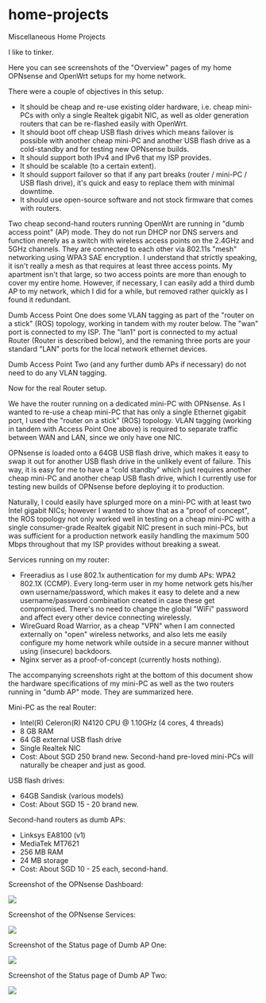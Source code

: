 # home-projects
Miscellaneous Home Projects

I like to tinker.

Here you can see screenshots of the "Overview" pages of my home OPNsense and OpenWrt setups for my home network.

There were a couple of objectives in this setup.
* It should be cheap and re-use existing older hardware, i.e. cheap mini-PCs with only a single Realtek gigabit NIC, as well as older generation routers that can be re-flashed easily with OpenWrt.
* It should boot off cheap USB flash drives which means failover is possible with another cheap mini-PC and another USB flash drive as a cold-standby and for testing new OPNsense builds.
* It should support both IPv4 and IPv6 that my ISP provides.
* It should be scalable (to a certain extent).
* It should support failover so that if any part breaks (router / mini-PC / USB flash drive), it's quick and easy to replace them with minimal downtime.
* It should use open-source software and not stock firmware that comes with routers.

Two cheap second-hand routers running OpenWrt are running in "dumb access point" (AP) mode. They do not run DHCP nor DNS servers and function merely as a switch with wireless access points on the 2.4GHz and 5GHz channels. They are connected to each other via 802.11s "mesh" networking using WPA3 SAE encryption. I understand that strictly speaking, it isn't really a mesh as that requires at least three access points. My apartment isn't that large, so two access points are more than enough to cover my entire home. However, if necessary, I can easily add a third dumb AP to my network, which I did for a while, but removed rather quickly as I found it redundant.

Dumb Access Point One does some VLAN tagging as part of the "router on a stick" (ROS) topology, working in tandem with my router below. The "wan" port is connected to my ISP. The "lan1" port is connected to my actual Router (Router is described below), and the remaning three ports are your standard "LAN" ports for the local network ethernet devices.

Dumb Access Point Two (and any further dumb APs if necessary) do not need to do any VLAN tagging.

Now for the real Router setup.

We have the router running on a dedicated mini-PC with OPNsense. As I wanted to re-use a cheap mini-PC that has only a single Ethernet gigabit port, I used the "router on a stick" (ROS) topology. VLAN tagging (working in tandem with Access Point One above) is required to separate traffic between WAN and LAN, since we only have one NIC.

OPNsense is loaded onto a 64GB USB flash drive, which makes it easy to swap it out for another USB flash drive in the unlikely event of failure. This way, it is easy for me to have a "cold standby" which just requires another cheap mini-PC and another cheap USB flash drive, which I currently use for testing new builds of OPNsense before deploying it to production.

Naturally, I could easily have splurged more on a mini-PC with at least two Intel gigabit NICs; however I wanted to show that as a "proof of concept", the ROS topology not only worked well in testing on a cheap mini-PC with a single consumer-grade Realtek gigabit NIC present in such mini-PCs, but was sufficient for a production network easily handling the maximum 500 Mbps throughout that my ISP provides without breaking a sweat.

Services running on my router:
* Freeradius as I use 802.1x authentication for my dumb APs: WPA2 802.1X (CCMP). Every long-term user in my home network gets his/her own username/password, which makes it easy to delete and a new username/password combination created in case these get compromised. There's no need to change the global "WiFi" password and affect every other device connecting wirelessly.
* WireGuard Road Warrior, as a cheap "VPN" when I am connected externally on "open" wireless networks, and also lets me easily configure my home network while outside in a secure manner without using (insecure) backdoors.
* Nginx server as a proof-of-concept (currently hosts nothing).

The accompanying screenshots right at the bottom of this document show the hardware specifications of my mini-PC as well as the two routers running in "dumb AP" mode. They are summarized here.

Mini-PC as the real Router:
* Intel(R) Celeron(R) N4120 CPU @ 1.10GHz (4 cores, 4 threads)
* 8 GB RAM
* 64 GB external USB flash drive
* Single Realtek NIC
* Cost: About SGD 250 brand new. Second-hand pre-loved mini-PCs will naturally be cheaper and just as good.

USB flash drives:
* 64GB Sandisk (various models)
* Cost: About SGD 15 - 20 brand new.

Second-hand routers as dumb APs:
* Linksys EA8100 (v1)
* MediaTek MT7621
* 256 MB RAM
* 24 MB storage
* Cost: About SGD 10 - 25 each, second-hand.

Screenshot of the OPNsense Dashboard:

<img src="opnsense-r1a.png">

Screenshot of the OPNsense Services:

<img src="opnsense-r1b.png">

Screenshot of the Status page of Dumb AP One:

<img src="openwrt-ap1.png">

Screenshot of the Status page of Dumb AP Two:

<img src="openwrt-ap2.png">
